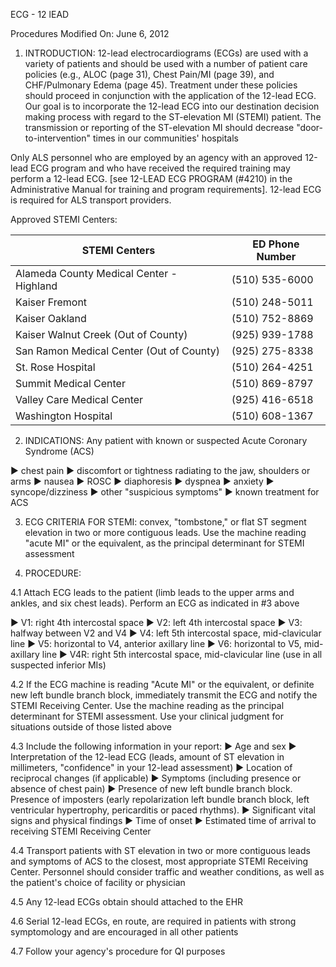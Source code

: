 ECG - 12 lEAD

Procedures
Modified On: June 6, 2012

1. INTRODUCTION: 12-lead electrocardiograms (ECGs) are used with a variety of patients and should be used with a number of patient care policies (e.g., ALOC (page 31), Chest Pain/MI (page 39), and CHF/Pulmonary Edema (page 45). Treatment under these policies should proceed in conjunction with the application of the 12-lead ECG. Our goal is to incorporate the 12-lead ECG into our destination decision making process with regard to the ST-elevation MI (STEMI) patient. The transmission or reporting of the ST-elevation MI should decrease "door-to-intervention" times in our communities' hospitals

Only ALS personnel who are employed by an agency with an approved 12-lead ECG program and who have received the required training may perform a 12-lead ECG. [see 12-LEAD ECG PROGRAM (#4210) in the Administrative Manual for training and program requirements]. 12-lead ECG is required for ALS transport providers.

Approved STEMI Centers:

| STEMI Centers | ED Phone Number |
|---------------|----------------|
| Alameda County Medical Center - Highland | (510) 535-6000 |
| Kaiser Fremont | (510) 248-5011 |
| Kaiser Oakland | (510) 752-8869 |
| Kaiser Walnut Creek (Out of County) | (925) 939-1788 |
| San Ramon Medical Center (Out of County) | (925) 275-8338 |
| St. Rose Hospital | (510) 264-4251 |
| Summit Medical Center | (510) 869-8797 |
| Valley Care Medical Center | (925) 416-6518 |
| Washington Hospital | (510) 608-1367 |

2. INDICATIONS: Any patient with known or suspected Acute Coronary Syndrome (ACS)

► chest pain
► discomfort or tightness radiating to the jaw, shoulders or arms
► nausea
► ROSC
► diaphoresis
► dyspnea
► anxiety
► syncope/dizziness
► other "suspicious symptoms"
► known treatment for ACS

3. ECG CRITERIA FOR STEMI: convex, "tombstone," or flat ST segment elevation in two or more contiguous leads. Use the machine reading "acute MI" or the equivalent, as the principal determinant for STEMI assessment

4. PROCEDURE:

4.1 Attach ECG leads to the patient (limb leads to the upper arms and ankles, and six chest leads). Perform an ECG as indicated in #3 above

► V1: right 4th intercostal space
► V2: left 4th intercostal space
► V3: halfway between V2 and V4
► V4: left 5th intercostal space, mid-clavicular line
► V5: horizontal to V4, anterior axillary line
► V6: horizontal to V5, mid-axillary line
► V4R: right 5th intercostal space, mid-clavicular line (use in all suspected inferior MIs)

4.2 If the ECG machine is reading "Acute MI" or the equivalent, or definite new left bundle branch block, immediately transmit the ECG and notify the STEMI Receiving Center. Use the machine reading as the principal determinant for STEMI assessment. Use your clinical judgment for situations outside of those listed above

4.3 Include the following information in your report:
► Age and sex
► Interpretation of the 12-lead ECG (leads, amount of ST elevation in millimeters, "confidence" in your 12-lead assessment)
► Location of reciprocal changes (if applicable)
► Symptoms (including presence or absence of chest pain)
► Presence of new left bundle branch block. Presence of imposters (early repolarization left bundle branch block, left ventricular hypertrophy, pericarditis or paced rhythms).
► Significant vital signs and physical findings
► Time of onset
► Estimated time of arrival to receiving STEMI Receiving Center

4.4 Transport patients with ST elevation in two or more contiguous leads and symptoms of ACS to the closest, most appropriate STEMI Receiving Center. Personnel should consider traffic and weather conditions, as well as the patient's choice of facility or physician

4.5 Any 12-lead ECGs obtain should attached to the EHR

4.6 Serial 12-lead ECGs, en route, are required in patients with strong symptomology and are encouraged in all other patients

4.7 Follow your agency's procedure for QI purposes

